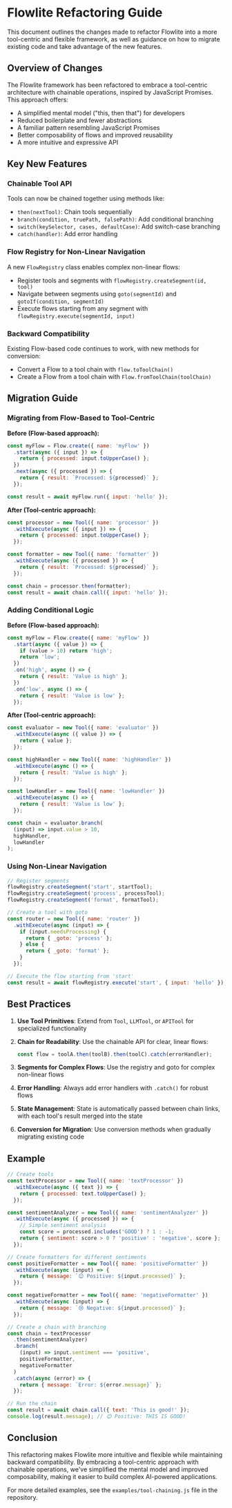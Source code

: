 # Flowlite Refactoring Guide

This document outlines the changes made to refactor Flowlite into a more tool-centric and flexible framework, as well as guidance on how to migrate existing code and take advantage of the new features.

## Overview of Changes

The Flowlite framework has been refactored to embrace a tool-centric architecture with chainable operations, inspired by JavaScript Promises. This approach offers:

- A simplified mental model ("this, then that") for developers
- Reduced boilerplate and fewer abstractions
- A familiar pattern resembling JavaScript Promises
- Better composability of flows and improved reusability
- A more intuitive and expressive API

## Key New Features

### Chainable Tool API

Tools can now be chained together using methods like:

- `then(nextTool)`: Chain tools sequentially
- `branch(condition, truePath, falsePath)`: Add conditional branching
- `switch(keySelector, cases, defaultCase)`: Add switch-case branching
- `catch(handler)`: Add error handling

### Flow Registry for Non-Linear Navigation

A new `FlowRegistry` class enables complex non-linear flows:

- Register tools and segments with `flowRegistry.createSegment(id, tool)`
- Navigate between segments using `goto(segmentId)` and `gotoIf(condition, segmentId)`
- Execute flows starting from any segment with `flowRegistry.execute(segmentId, input)`

### Backward Compatibility

Existing Flow-based code continues to work, with new methods for conversion:

- Convert a Flow to a tool chain with `flow.toToolChain()`
- Create a Flow from a tool chain with `Flow.fromToolChain(toolChain)`

## Migration Guide

### Migrating from Flow-Based to Tool-Centric

**Before (Flow-based approach):**

```javascript
const myFlow = Flow.create({ name: 'myFlow' })
  .start(async ({ input }) => {
    return { processed: input.toUpperCase() };
  })
  .next(async ({ processed }) => {
    return { result: `Processed: ${processed}` };
  });

const result = await myFlow.run({ input: 'hello' });
```

**After (Tool-centric approach):**

```javascript
const processor = new Tool({ name: 'processor' })
  .withExecute(async ({ input }) => {
    return { processed: input.toUpperCase() };
  });

const formatter = new Tool({ name: 'formatter' })
  .withExecute(async ({ processed }) => {
    return { result: `Processed: ${processed}` };
  });

const chain = processor.then(formatter);
const result = await chain.call({ input: 'hello' });
```

### Adding Conditional Logic

**Before (Flow-based approach):**

```javascript
const myFlow = Flow.create({ name: 'myFlow' })
  .start(async ({ value }) => {
    if (value > 10) return 'high';
    return 'low';
  })
  .on('high', async () => {
    return { result: 'Value is high' };
  })
  .on('low', async () => {
    return { result: 'Value is low' };
  });
```

**After (Tool-centric approach):**

```javascript
const evaluator = new Tool({ name: 'evaluator' })
  .withExecute(async ({ value }) => {
    return { value };
  });

const highHandler = new Tool({ name: 'highHandler' })
  .withExecute(async () => {
    return { result: 'Value is high' };
  });

const lowHandler = new Tool({ name: 'lowHandler' })
  .withExecute(async () => {
    return { result: 'Value is low' };
  });

const chain = evaluator.branch(
  (input) => input.value > 10,
  highHandler,
  lowHandler
);
```

### Using Non-Linear Navigation

```javascript
// Register segments
flowRegistry.createSegment('start', startTool);
flowRegistry.createSegment('process', processTool);
flowRegistry.createSegment('format', formatTool);

// Create a tool with goto
const router = new Tool({ name: 'router' })
  .withExecute(async (input) => {
    if (input.needsProcessing) {
      return { _goto: 'process' };
    } else {
      return { _goto: 'format' };
    }
  });

// Execute the flow starting from 'start'
const result = await flowRegistry.execute('start', { input: 'hello' });
```

## Best Practices

1. **Use Tool Primitives**: Extend from `Tool`, `LLMTool`, or `APITool` for specialized functionality

2. **Chain for Readability**: Use the chainable API for clear, linear flows:
   ```javascript
   const flow = toolA.then(toolB).then(toolC).catch(errorHandler);
   ```

3. **Segments for Complex Flows**: Use the registry and goto for complex non-linear flows

4. **Error Handling**: Always add error handlers with `.catch()` for robust flows

5. **State Management**: State is automatically passed between chain links, with each tool's result merged into the state

6. **Conversion for Migration**: Use conversion methods when gradually migrating existing code

## Example

```javascript
// Create tools
const textProcessor = new Tool({ name: 'textProcessor' })
  .withExecute(async ({ text }) => {
    return { processed: text.toUpperCase() };
  });

const sentimentAnalyzer = new Tool({ name: 'sentimentAnalyzer' })
  .withExecute(async ({ processed }) => {
    // Simple sentiment analysis
    const score = processed.includes('GOOD') ? 1 : -1;
    return { sentiment: score > 0 ? 'positive' : 'negative', score };
  });

// Create formatters for different sentiments
const positiveFormatter = new Tool({ name: 'positiveFormatter' })
  .withExecute(async (input) => {
    return { message: `😊 Positive: ${input.processed}` };
  });

const negativeFormatter = new Tool({ name: 'negativeFormatter' })
  .withExecute(async (input) => {
    return { message: `😢 Negative: ${input.processed}` };
  });

// Create a chain with branching
const chain = textProcessor
  .then(sentimentAnalyzer)
  .branch(
    (input) => input.sentiment === 'positive',
    positiveFormatter,
    negativeFormatter
  )
  .catch(async (error) => {
    return { message: `Error: ${error.message}` };
  });

// Run the chain
const result = await chain.call({ text: 'This is good!' });
console.log(result.message); // 😊 Positive: THIS IS GOOD!
```

## Conclusion

This refactoring makes Flowlite more intuitive and flexible while maintaining backward compatibility. By embracing a tool-centric approach with chainable operations, we've simplified the mental model and improved composability, making it easier to build complex AI-powered applications.

For more detailed examples, see the `examples/tool-chaining.js` file in the repository.
